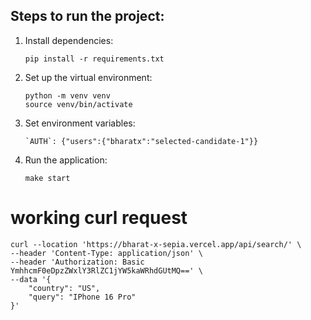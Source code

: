 ## Steps to run the project:
1. Install dependencies:
    ```
    pip install -r requirements.txt
    ```
2. Set up the virtual environment:
    ```
    python -m venv venv
    source venv/bin/activate
    ```

2. Set environment variables:
    ```
    `AUTH`: {"users":{"bharatx":"selected-candidate-1"}}
    ```
3. Run the application:
    ```
    make start
    ```

# working curl request
```
curl --location 'https://bharat-x-sepia.vercel.app/api/search/' \
--header 'Content-Type: application/json' \
--header 'Authorization: Basic YmhhcmF0eDpzZWxlY3RlZC1jYW5kaWRhdGUtMQ==' \
--data '{
    "country": "US",
    "query": "IPhone 16 Pro"
}'
```